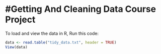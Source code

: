 #Getting And Cleaning Data Course Project
===================================







To load and view the data in R, Run this code:

```R
data <- read.table("tidy_data.txt", header = TRUE) 
View(data)
```
